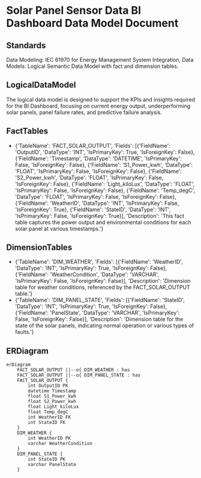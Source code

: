 # Solar Panel Sensor Data BI Dashboard Data Model Document

## Standards

Data Modeling: IEC 61970 for Energy Management System Integration, Data Models: Logical Semantic Data Model with fact and dimension tables.

## LogicalDataModel

The logical data model is designed to support the KPIs and insights required for the BI Dashboard, focusing on current energy output, underperforming solar panels, panel failure rates, and predictive failure analysis.

## FactTables

- {'TableName': 'FACT_SOLAR_OUTPUT', 'Fields': [{'FieldName': 'OutputID', 'DataType': 'INT', 'IsPrimaryKey': True, 'IsForeignKey': False}, {'FieldName': 'Timestamp', 'DataType': 'DATETIME', 'IsPrimaryKey': False, 'IsForeignKey': False}, {'FieldName': 'S1_Power_kwh', 'DataType': 'FLOAT', 'IsPrimaryKey': False, 'IsForeignKey': False}, {'FieldName': 'S2_Power_kwh', 'DataType': 'FLOAT', 'IsPrimaryKey': False, 'IsForeignKey': False}, {'FieldName': 'Light_kiloLux', 'DataType': 'FLOAT', 'IsPrimaryKey': False, 'IsForeignKey': False}, {'FieldName': 'Temp_degC', 'DataType': 'FLOAT', 'IsPrimaryKey': False, 'IsForeignKey': False}, {'FieldName': 'WeatherID', 'DataType': 'INT', 'IsPrimaryKey': False, 'IsForeignKey': True}, {'FieldName': 'StateID', 'DataType': 'INT', 'IsPrimaryKey': False, 'IsForeignKey': True}], 'Description': 'This fact table captures the power output and environmental conditions for each solar panel at various timestamps.'}

## DimensionTables

- {'TableName': 'DIM_WEATHER', 'Fields': [{'FieldName': 'WeatherID', 'DataType': 'INT', 'IsPrimaryKey': True, 'IsForeignKey': False}, {'FieldName': 'WeatherCondition', 'DataType': 'VARCHAR', 'IsPrimaryKey': False, 'IsForeignKey': False}], 'Description': 'Dimension table for weather conditions, referenced by the FACT_SOLAR_OUTPUT table.'}
- {'TableName': 'DIM_PANEL_STATE', 'Fields': [{'FieldName': 'StateID', 'DataType': 'INT', 'IsPrimaryKey': True, 'IsForeignKey': False}, {'FieldName': 'PanelState', 'DataType': 'VARCHAR', 'IsPrimaryKey': False, 'IsForeignKey': False}], 'Description': 'Dimension table for the state of the solar panels, indicating normal operation or various types of faults.'}

## ERDiagram


```mermaid
erDiagram
    FACT_SOLAR_OUTPUT ||--o{ DIM_WEATHER : has
    FACT_SOLAR_OUTPUT ||--o{ DIM_PANEL_STATE : has
    FACT_SOLAR_OUTPUT {
        int OutputID PK
        datetime Timestamp
        float S1_Power_kwh
        float S2_Power_kwh
        float Light_kiloLux
        float Temp_degC
        int WeatherID FK
        int StateID FK
    }
    DIM_WEATHER {
        int WeatherID PK
        varchar WeatherCondition
    }
    DIM_PANEL_STATE {
        int StateID PK
        varchar PanelState
    }
```
            

